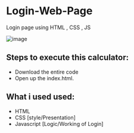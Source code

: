 # Login-Web-Page
Login page using HTML , CSS , JS

![image](https://user-images.githubusercontent.com/73062879/148670411-e0e69525-1ed7-422d-829d-deff20084422.png)
## Steps to execute this calculator:
- Download the entire code 
- Open up the index.html.

## What i used used: 
- HTML
- CSS [style/Presentation]
- Javascript [Logic/Working of Login]
